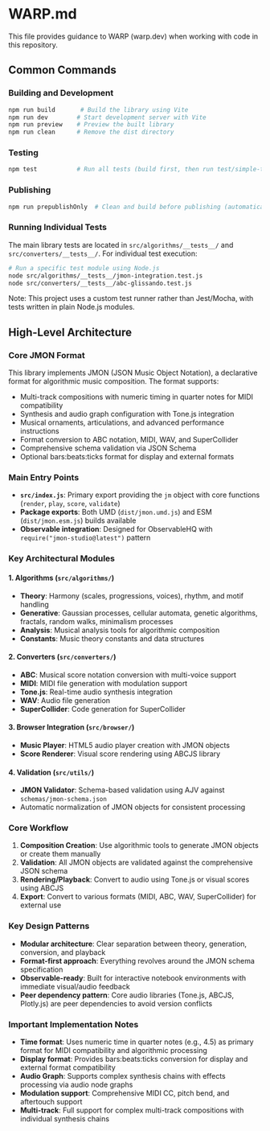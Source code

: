 # WARP.md

This file provides guidance to WARP (warp.dev) when working with code in this repository.

## Common Commands

### Building and Development
```bash
npm run build       # Build the library using Vite
npm run dev        # Start development server with Vite
npm run preview    # Preview the built library
npm run clean      # Remove the dist directory
```

### Testing
```bash
npm test           # Run all tests (build first, then run test/simple-test.js)
```

### Publishing
```bash
npm run prepublishOnly  # Clean and build before publishing (automatically run by npm publish)
```

### Running Individual Tests
The main library tests are located in `src/algorithms/__tests__/` and `src/converters/__tests__/`. For individual test execution:
```bash
# Run a specific test module using Node.js
node src/algorithms/__tests__/jmon-integration.test.js
node src/converters/__tests__/abc-glissando.test.js
```

Note: This project uses a custom test runner rather than Jest/Mocha, with tests written in plain Node.js modules.

## High-Level Architecture

### Core JMON Format
This library implements JMON (JSON Music Object Notation), a declarative format for algorithmic music composition. The format supports:
- Multi-track compositions with numeric timing in quarter notes for MIDI compatibility
- Synthesis and audio graph configuration with Tone.js integration
- Musical ornaments, articulations, and advanced performance instructions
- Format conversion to ABC notation, MIDI, WAV, and SuperCollider
- Comprehensive schema validation via JSON Schema
- Optional bars:beats:ticks format for display and external formats

### Main Entry Points
- **`src/index.js`**: Primary export providing the `jm` object with core functions (`render`, `play`, `score`, `validate`)
- **Package exports**: Both UMD (`dist/jmon.umd.js`) and ESM (`dist/jmon.esm.js`) builds available
- **Observable integration**: Designed for ObservableHQ with `require("jmon-studio@latest")` pattern

### Key Architectural Modules

#### 1. Algorithms (`src/algorithms/`)
- **Theory**: Harmony (scales, progressions, voices), rhythm, and motif handling
- **Generative**: Gaussian processes, cellular automata, genetic algorithms, fractals, random walks, minimalism processes
- **Analysis**: Musical analysis tools for algorithmic composition
- **Constants**: Music theory constants and data structures

#### 2. Converters (`src/converters/`)
- **ABC**: Musical score notation conversion with multi-voice support
- **MIDI**: MIDI file generation with modulation support
- **Tone.js**: Real-time audio synthesis integration
- **WAV**: Audio file generation
- **SuperCollider**: Code generation for SuperCollider

#### 3. Browser Integration (`src/browser/`)
- **Music Player**: HTML5 audio player creation with JMON objects
- **Score Renderer**: Visual score rendering using ABCJS library

#### 4. Validation (`src/utils/`)
- **JMON Validator**: Schema-based validation using AJV against `schemas/jmon-schema.json`
- Automatic normalization of JMON objects for consistent processing

### Core Workflow
1. **Composition Creation**: Use algorithmic tools to generate JMON objects or create them manually
2. **Validation**: All JMON objects are validated against the comprehensive JSON schema
3. **Rendering/Playback**: Convert to audio using Tone.js or visual scores using ABCJS
4. **Export**: Convert to various formats (MIDI, ABC, WAV, SuperCollider) for external use

### Key Design Patterns
- **Modular architecture**: Clear separation between theory, generation, conversion, and playback
- **Format-first approach**: Everything revolves around the JMON schema specification
- **Observable-ready**: Built for interactive notebook environments with immediate visual/audio feedback
- **Peer dependency pattern**: Core audio libraries (Tone.js, ABCJS, Plotly.js) are peer dependencies to avoid version conflicts

### Important Implementation Notes
- **Time format**: Uses numeric time in quarter notes (e.g., 4.5) as primary format for MIDI compatibility and algorithmic processing
- **Display format**: Provides bars:beats:ticks conversion for display and external format compatibility
- **Audio Graph**: Supports complex synthesis chains with effects processing via audio node graphs
- **Modulation support**: Comprehensive MIDI CC, pitch bend, and aftertouch support
- **Multi-track**: Full support for complex multi-track compositions with individual synthesis chains
